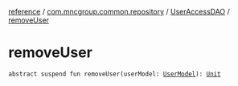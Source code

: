 [reference](../../index.md) / [com.mncgroup.common.repository](../index.md) / [UserAccessDAO](index.md) / [removeUser](./remove-user.md)

# removeUser

`abstract suspend fun removeUser(userModel: `[`UserModel`](../../com.mncgroup.common.model/-user-model/index.md)`): `[`Unit`](https://kotlinlang.org/api/latest/jvm/stdlib/kotlin/-unit/index.html)